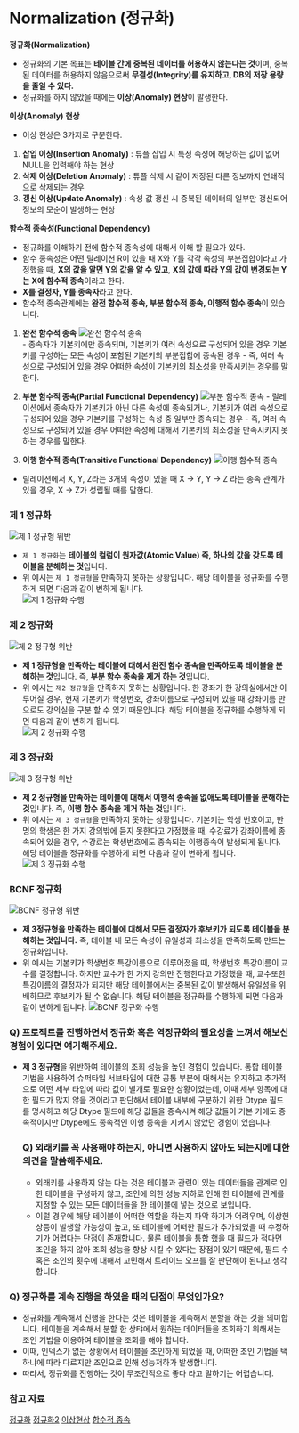 # Normalization (정규화)

**정규화(Normalization)**
  - 정규화의 기본 목표는 **테이블 간에 중복된 데이터를 허용하지 않는다는 것**이며, 중복된 데이터를 허용하지 않음으로써 **무결성(Integrity)를 유지하고, DB의 저장 용량을 줄일 수 있다.**
  - 정규화를 하지 않았을 때에는 **이상(Anomaly) 현상**이 발생한다.

**이상(Anomaly) 현상**
  - 이상 현상은 3가지로 구분한다.
  1. **삽입 이상(Insertion Anomaly)** : 튜플 삽입 시 특정 속성에 해당하는 값이 없어 NULL을 입력해야 하는 현상
  2. **삭제 이상(Deletion Anomaly)** : 튜플 삭제 시 같이 저장된 다른 정보까지 연쇄적으로 삭제되는 경우
  3. **갱신 이상(Update Anomaly)** : 속성 값 갱신 시 중복된 데이터의 일부만 갱신되어 정보의 모순이 발생하는 현상

**함수적 종속성(Functional Dependency)** 
  - 정규화를 이해하기 전에 함수적 종속성에 대해서 이해 할 필요가 있다.
  - 함수 종속성은 어떤 릴레이션 R이 있을 때 X와 Y를 각각 속성의 부분집합이라고 가정했을 때, **X의 값을 알면 Y의 값을 알 수 있고**, **X의 값에 따라 Y의 값이 변경되는 Y는 X에 함수적 종속**이라고 한다.
  - **X를 결정자, Y를 종속자**라고 한다.
  - 함수적 종속관계에는 **완전 함수적 종속, 부분 함수적 종속, 이행적 함수 종속**이 있습니다.
  1. **완전 함수적 종속**
    ![완전 함수적 종속](사진)   
    - 종속자가 기본키에만 종속되며, 기본키가 여러 속성으로 구성되어 있을 경우 기본키를 구성하는 모든 속성이 포함된 기본키의 부분집합에 종속된 경우
    - 즉, 여러 속성으로 구성되어 있을 경우 어떠한 속성이 기본키의 최소성을 만족시키는 경우를 말한다.

  2. **부분 함수적 종속(Partial Functional Dependency)**
    ![부분 함수적 종속](사진)
    - 릴레이션에서 종속자가 기본키가 아닌 다른 속성에 종속되거나, 기본키가 여러 속성으로 구성되어 있을 경우 기본키를 구성하는 속성 중 일부만 종속되는 경우
    - 즉, 여러 속성으로 구성되어 있을 경우 어떠한 속성에 대해서 기본키의 최소성을 만족시키지 못하는 경우를 말한다.
  
  3. **이행 함수적 종속(Transitive Functional Dependency)**
  ![이행 함수적 종속](사진)
  - 릴레이션에서 X, Y, Z라는 3개의 속성이 있을 때 X -> Y, Y -> Z 라는 종속 관계가 있을 경우, X -> Z가 성립될 때를 말한다.

### 제 1 정규화
![제 1 정규형 위반](https://img1.daumcdn.net/thumb/R1280x0/?scode=mtistory2&fname=https%3A%2F%2Fblog.kakaocdn.net%2Fdn%2FbNbQUm%2FbtqT18yag04%2FpTXJX3wB23ouk8az7EgWQ1%2Fimg.png)   
- `제 1 정규화`는 **테이블의 컬럼이 원자값(Atomic Value) 즉, 하나의 값을 갖도록 테이블을 분해하는 것**입니다. 
- 위 예시는 `제 1 정규형`을 만족하지 못하는 상황입니다. 해당 테이블을 정규화를 수행하게 되면 다음과 같이 변하게 됩니다.   
![제 1 정규화 수행](https://img1.daumcdn.net/thumb/R1280x0/?scode=mtistory2&fname=https%3A%2F%2Fblog.kakaocdn.net%2Fdn%2FbMlNZj%2FbtqT17FWVot%2FjUKTAUyOdrH83pRraKw3K0%2Fimg.png)

### 제 2 정규화
![제 2 정규형 위반](https://img1.daumcdn.net/thumb/R1280x0/?scode=mtistory2&fname=https%3A%2F%2Fblog.kakaocdn.net%2Fdn%2FylbaZ%2FbtqT8Jc4K3s%2F0VFTPoKKFkbxZghKWDwKo1%2Fimg.png)
- **제 1 정규형을 만족하는 테이블에 대해서 완전 함수 종속을 만족하도록 테이블을 분해하는 것**입니다. 즉, **부분 함수 종속을 제거 하는 것**입니다. 
- 위 예시는 `제2 정규형`을 만족하지 못하는 상황입니다. 한 강좌가 한 강의실에서만 이루어질 경우, 현재 기본키가 학생번호, 강좌이름으로 구성되어 있을 때 강좌이름 만으로도 강의실을 구분 할 수 있기 때문입니다. 해당 테이블을 정규화를 수행하게 되면 다음과 같이 변하게 됩니다.   
![제 2 정규화 수행](https://img1.daumcdn.net/thumb/R1280x0/?scode=mtistory2&fname=https%3A%2F%2Fblog.kakaocdn.net%2Fdn%2FbluCnc%2FbtqT7VEOf04%2FMe8DfY7rtycgJPYlYQKEWK%2Fimg.png)

### 제 3 정규화
![제 3 정규형 위반](https://img1.daumcdn.net/thumb/R1280x0/?scode=mtistory2&fname=https%3A%2F%2Fblog.kakaocdn.net%2Fdn%2FenwN1N%2FbtqUeiMyErd%2FsP8NKCe70NKsZncGuhO9uK%2Fimg.png)
- **제 2 정규형을 만족하는 테이블에 대해서 이행적 종속을 없애도록 테이블을 분해하는 것**입니다. 즉, **이행 함수 종속을 제거 하는 것**입니다.
- 위 예시는 `제 3 정규형`을 만족하지 못하는 상황입니다. 기본키는 학생 번호이고, 한 명의 학생은 한 가지 강의밖에 듣지 못한다고 가정했을 때, 수강료가 강좌이름에 종속되어 있을 경우, 수강료는 학생번호에도 종속되는 이행종속이 발생되게 됩니다. 해당 테이블을 정규화를 수행하게 되면 다음과 같이 변하게 됩니다.
![제 3 정규화 수행](https://img1.daumcdn.net/thumb/R1280x0/?scode=mtistory2&fname=https%3A%2F%2Fblog.kakaocdn.net%2Fdn%2Fci1le3%2FbtqUeXnPnpD%2FyKkURqr8cZl21f5erx42QK%2Fimg.png)

### BCNF 정규화
![BCNF 정규형 위반](https://img1.daumcdn.net/thumb/R1280x0/?scode=mtistory2&fname=https%3A%2F%2Fblog.kakaocdn.net%2Fdn%2FbBN6xu%2FbtqT6IlqRF4%2FMvBoxYMxtgS1JT7t1AymnK%2Fimg.png)
- **제 3정규형을 만족하는 테이블에 대해서 모든 결정자가 후보키가 되도록 테이블을 분해하는 것입니다.** 즉, 테이블 내 모든 속성이 유일성과 최소성을 만족하도록 만드는 정규화입니다.
- 위 예시는 기본키가 학생번호 특강이름으로 이루어졌을 때, 학생번호 특강이름이 교수를 결정합니다. 하지만 교수가 한 가지 강의만 진행한다고 가정했을 때, 교수또한 특강이름의 결정자가 되지만 해당 테이블에서는 중복된 값이 발생해서 유일성을 위배하므로 후보키가 될 수 없습니다. 해당 테이블을 정규화를 수행하게 되면 다음과 같이 변하게 됩니다.
![BCNF 정규화 수행](https://img1.daumcdn.net/thumb/R1280x0/?scode=mtistory2&fname=https%3A%2F%2Fblog.kakaocdn.net%2Fdn%2F3cbHr%2Fbtq3mNylPan%2Fc6b2lBuH4OkdDNmrzGHWUk%2Fimg.png)

### Q) 프로젝트를 진행하면서 정규화 혹은 역정규화의 필요성을 느껴서 해보신 경험이 있다면 얘기해주세요.
- **제 3 정규형**을 위반하여 테이블의 조회 성능을 높인 경험이 있습니다. 통합 테이블 기법을 사용하여 슈퍼타입 서브타입에 대한 공통 부분에 대해서는 유지하고 추가적으로 어떤 세부 타입에 따라 값이 별개로 필요한 상황이었는데, 이때 세부 항목에 대한 필드가 많지 않을 것이라고 판단해서 테이블 내부에 구분하기 위한 Dtype 필드를 명시하고 해당 Dtype 필드에 해당 값들을 종속시켜 해당 값들이 기본 키에도 종속적이지만 Dtype에도 종속적인 이행 종속을 지키지 않았던 경험이 있습니다.

  ### Q) 외래키를 꼭 사용해야 하는지, 아니면 사용하지 않아도 되는지에 대한 의견을 말씀해주세요.
  - 외래키를 사용하지 않는 다는 것은 테이블과 관련이 있는 데이터들을 관계로 인한 테이블을 구성하지 않고, 조인에 의한 성능 저하로 인해 한 테이블에 관계를 지정할 수 있는 모든 데이터들을 한 테이블에 넣는 것으로 보입니다.
  - 이럴 경우에 해당 테이블이 어떠한 역할을 하는지 파악 하기가 어려우며, 이상현상등이 발생할 가능성이 높고, 또 테이블에 어떠한 필드가 추가되었을 때 수정하기가 어렵다는 단점이 존재합니다. 물론 테이블을 통합 했을 때 필드가 적다면 조인을 하지 않아 조회 성능을 향상 시킬 수 있다는 장점이 있기 때문에, 필드 수 혹은 조인의 횟수에 대해서 고민해서 트레이드 오프를 잘 판단해야 된다고 생각합니다.

### Q) 정규화를 계속 진행을 하였을 때의 단점이 무엇인가요?
  - 정규화를 계속해서 진행을 한다는 것은 테이블을 계속해서 분할을 하는 것을 의미합니다. 테이블을 계속해서 분할 한 상탸에서 원하는 데이터들을 조회하기 위해서는 조인 기법을 이용하여 테이블을 조회를 해야 합니다.
  - 이때, 인덱스가 없는 상황에서 테이블을 조인하게 되었을 때, 어떠한 조인 기법을 택하냐에 따라 다르지만 조인으로 인해 성능저하가 발생합니다.
  - 따라서, 정규화를 진행하는 것이 무조건적으로 좋다 라고 말하기는 어렵습니다.

### 참고 자료
[정규화](https://mangkyu.tistory.com/110)
[정규화2](https://code-lab1.tistory.com/48)
[이상현상](https://code-lab1.tistory.com/47)
[함수적 종속](https://dodo000.tistory.com/20)